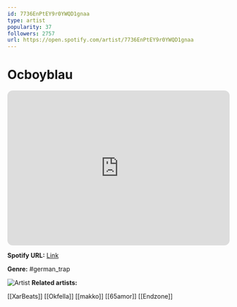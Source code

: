```yaml
---
id: 7736EnPtEY9r0YWQD1gnaa
type: artist
popularity: 37
followers: 2757
url: https://open.spotify.com/artist/7736EnPtEY9r0YWQD1gnaa
---
```

# Ocboyblau

<iframe style="border-radius:12px" src="https://open.spotify.com/embed/artist/7736EnPtEY9r0YWQD1gnaa" width="100%" height="352" frameBorder="0" allowfullscreen="" allow="autoplay; clipboard-write; encrypted-media; fullscreen; picture-in-picture" loading="lazy"></iframe>

**Spotify URL:** [Link](https://open.spotify.com/artist/7736EnPtEY9r0YWQD1gnaa)

**Genre:**  #german_trap

![Artist](https://i.scdn.co/image/ab6761610000e5eb2ba07a22f73937d2be34f253)
**Related artists:**

[[XarBeats]]
[[Okfella]]
[[makko]]
[[65amor]]
[[Endzone]]

